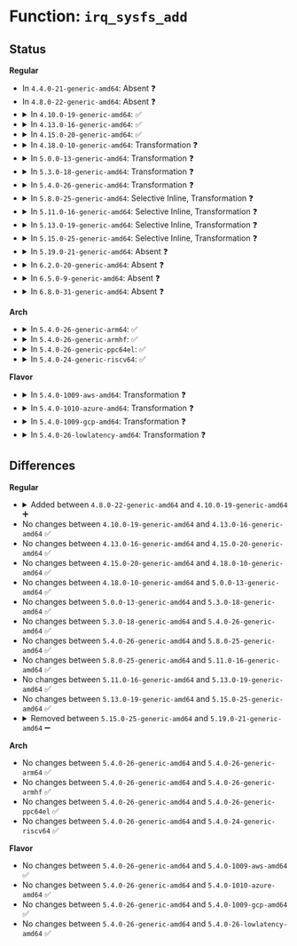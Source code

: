 # Function: <code>irq_sysfs_add</code>

## Status
<b>Regular</b>
<ul>
<li>
In <code>4.4.0-21-generic-amd64</code>: Absent ❓
</li>
<li>
In <code>4.8.0-22-generic-amd64</code>: Absent ❓
</li>
<li>
<details>
<summary>In <code>4.10.0-19-generic-amd64</code>: ✅</summary>

```c
void irq_sysfs_add(int irq, struct irq_desc * desc)
```

```json
{
  "name": "irq_sysfs_add",
  "collision_type": "Unique Static",
  "inline_type": "No",
  "funcs": [
    {
      "addr": 18446744071579785792,
      "name": "irq_sysfs_add",
      "external": false,
      "loc": "kernel/irq/irqdesc.c:257",
      "file": "kernel/irq/irqdesc.c",
      "inline": "seen, unknown",
      "caller_inline": [],
      "caller_func": [
        "kernel/irq/irqdesc.c:__irq_alloc_descs",
        "kernel/irq/irqdesc.c:irq_sysfs_init"
      ]
    }
  ],
  "symbols": [
    {
      "addr": 18446744071579785792,
      "name": "irq_sysfs_add",
      "section": ".text",
      "bind": "STB_LOCAL",
      "size": 74
    }
  ]
}
```
</details>
</li>
<li>
<details>
<summary>In <code>4.13.0-16-generic-amd64</code>: ✅</summary>

```c
void irq_sysfs_add(int irq, struct irq_desc * desc)
```

```json
{
  "name": "irq_sysfs_add",
  "collision_type": "Unique Static",
  "inline_type": "No",
  "funcs": [
    {
      "addr": 18446744071579783248,
      "name": "irq_sysfs_add",
      "external": false,
      "loc": "kernel/irq/irqdesc.c:269",
      "file": "kernel/irq/irqdesc.c",
      "inline": "seen, unknown",
      "caller_inline": [],
      "caller_func": [
        "kernel/irq/irqdesc.c:__irq_alloc_descs",
        "kernel/irq/irqdesc.c:irq_sysfs_init"
      ]
    }
  ],
  "symbols": [
    {
      "addr": 18446744071579783248,
      "name": "irq_sysfs_add",
      "section": ".text",
      "bind": "STB_LOCAL",
      "size": 73
    }
  ]
}
```
</details>
</li>
<li>
<details>
<summary>In <code>4.15.0-20-generic-amd64</code>: ✅</summary>

```c
void irq_sysfs_add(int irq, struct irq_desc * desc)
```

```json
{
  "name": "irq_sysfs_add",
  "collision_type": "Unique Static",
  "inline_type": "No",
  "funcs": [
    {
      "addr": 18446744071579816624,
      "name": "irq_sysfs_add",
      "external": false,
      "loc": "kernel/irq/irqdesc.c:267",
      "file": "kernel/irq/irqdesc.c",
      "inline": "seen, unknown",
      "caller_inline": [],
      "caller_func": [
        "kernel/irq/irqdesc.c:__irq_alloc_descs",
        "kernel/irq/irqdesc.c:irq_sysfs_init"
      ]
    }
  ],
  "symbols": [
    {
      "addr": 18446744071579816624,
      "name": "irq_sysfs_add",
      "section": ".text",
      "bind": "STB_LOCAL",
      "size": 73
    }
  ]
}
```
</details>
</li>
<li>
<details>
<summary>In <code>4.18.0-10-generic-amd64</code>: Transformation ❓</summary>

```c
void irq_sysfs_add(int irq, struct irq_desc * desc)
```

```json
{
  "name": "irq_sysfs_add",
  "collision_type": "Unique Static",
  "inline_type": "No",
  "funcs": [
    {
      "addr": 0,
      "name": "irq_sysfs_add",
      "external": false,
      "loc": "kernel/irq/irqdesc.c:284",
      "file": "kernel/irq/irqdesc.c",
      "inline": "seen, unknown",
      "caller_inline": [],
      "caller_func": [
        "kernel/irq/irqdesc.c:__irq_alloc_descs",
        "kernel/irq/irqdesc.c:irq_sysfs_init"
      ]
    }
  ],
  "symbols": [
    {
      "addr": 18446744071579850368,
      "name": "irq_sysfs_add",
      "section": ".text",
      "bind": "STB_LOCAL",
      "size": 60
    },
    {
      "addr": 18446744071579853282,
      "name": "irq_sysfs_add.cold.13",
      "section": ".text",
      "bind": "STB_LOCAL",
      "size": 19
    }
  ]
}
```
</details>
</li>
<li>
<details>
<summary>In <code>5.0.0-13-generic-amd64</code>: Transformation ❓</summary>

```c
void irq_sysfs_add(int irq, struct irq_desc * desc)
```

```json
{
  "name": "irq_sysfs_add",
  "collision_type": "Unique Static",
  "inline_type": "No",
  "funcs": [
    {
      "addr": 0,
      "name": "irq_sysfs_add",
      "external": false,
      "loc": "kernel/irq/irqdesc.c:284",
      "file": "kernel/irq/irqdesc.c",
      "inline": "seen, unknown",
      "caller_inline": [],
      "caller_func": [
        "kernel/irq/irqdesc.c:__irq_alloc_descs",
        "kernel/irq/irqdesc.c:irq_sysfs_init"
      ]
    }
  ],
  "symbols": [
    {
      "addr": 18446744071579897360,
      "name": "irq_sysfs_add",
      "section": ".text",
      "bind": "STB_LOCAL",
      "size": 60
    },
    {
      "addr": 18446744071579900240,
      "name": "irq_sysfs_add.cold.14",
      "section": ".text",
      "bind": "STB_LOCAL",
      "size": 19
    }
  ]
}
```
</details>
</li>
<li>
<details>
<summary>In <code>5.3.0-18-generic-amd64</code>: Transformation ❓</summary>

```c
void irq_sysfs_add(int irq, struct irq_desc * desc)
```

```json
{
  "name": "irq_sysfs_add",
  "collision_type": "Unique Static",
  "inline_type": "No",
  "funcs": [
    {
      "addr": 0,
      "name": "irq_sysfs_add",
      "external": false,
      "loc": "kernel/irq/irqdesc.c:286",
      "file": "kernel/irq/irqdesc.c",
      "inline": "seen, unknown",
      "caller_inline": [],
      "caller_func": [
        "kernel/irq/irqdesc.c:__irq_alloc_descs",
        "kernel/irq/irqdesc.c:irq_sysfs_init"
      ]
    }
  ],
  "symbols": [
    {
      "addr": 18446744071579932176,
      "name": "irq_sysfs_add",
      "section": ".text",
      "bind": "STB_LOCAL",
      "size": 64
    },
    {
      "addr": 18446744071579935072,
      "name": "irq_sysfs_add.cold",
      "section": ".text",
      "bind": "STB_LOCAL",
      "size": 20
    }
  ]
}
```
</details>
</li>
<li>
<details>
<summary>In <code>5.4.0-26-generic-amd64</code>: Transformation ❓</summary>

```c
void irq_sysfs_add(int irq, struct irq_desc * desc)
```

```json
{
  "name": "irq_sysfs_add",
  "collision_type": "Unique Static",
  "inline_type": "No",
  "funcs": [
    {
      "addr": 0,
      "name": "irq_sysfs_add",
      "external": false,
      "loc": "kernel/irq/irqdesc.c:286",
      "file": "kernel/irq/irqdesc.c",
      "inline": "seen, unknown",
      "caller_inline": [],
      "caller_func": [
        "kernel/irq/irqdesc.c:__irq_alloc_descs",
        "kernel/irq/irqdesc.c:irq_sysfs_init"
      ]
    }
  ],
  "symbols": [
    {
      "addr": 18446744071579982304,
      "name": "irq_sysfs_add",
      "section": ".text",
      "bind": "STB_LOCAL",
      "size": 64
    },
    {
      "addr": 18446744071579985200,
      "name": "irq_sysfs_add.cold",
      "section": ".text",
      "bind": "STB_LOCAL",
      "size": 20
    }
  ]
}
```
</details>
</li>
<li>
<details>
<summary>In <code>5.8.0-25-generic-amd64</code>: Selective Inline, Transformation ❓</summary>

```c
void irq_sysfs_add(int irq, struct irq_desc * desc)
```

```json
{
  "name": "irq_sysfs_add",
  "collision_type": "Unique Static",
  "inline_type": "Selective",
  "funcs": [
    {
      "addr": 18446744071580031695,
      "name": "irq_sysfs_add",
      "external": false,
      "loc": "kernel/irq/irqdesc.c:286",
      "file": "kernel/irq/irqdesc.c",
      "inline": "not declared, inlined",
      "caller_inline": [
        "kernel/irq/irqdesc.c:alloc_descs"
      ],
      "caller_func": [
        "kernel/irq/irqdesc.c:irq_sysfs_init"
      ]
    }
  ],
  "symbols": [
    {
      "addr": 18446744071580029824,
      "name": "irq_sysfs_add",
      "section": ".text",
      "bind": "STB_LOCAL",
      "size": 66
    },
    {
      "addr": 18446744071580033328,
      "name": "irq_sysfs_add.cold",
      "section": ".text",
      "bind": "STB_LOCAL",
      "size": 20
    }
  ]
}
```
</details>
</li>
<li>
<details>
<summary>In <code>5.11.0-16-generic-amd64</code>: Selective Inline, Transformation ❓</summary>

```c
void irq_sysfs_add(int irq, struct irq_desc * desc)
```

```json
{
  "name": "irq_sysfs_add",
  "collision_type": "Unique Static",
  "inline_type": "Selective",
  "funcs": [
    {
      "addr": 18446744071580015407,
      "name": "irq_sysfs_add",
      "external": false,
      "loc": "kernel/irq/irqdesc.c:286",
      "file": "kernel/irq/irqdesc.c",
      "inline": "not declared, inlined",
      "caller_inline": [
        "kernel/irq/irqdesc.c:alloc_descs"
      ],
      "caller_func": [
        "kernel/irq/irqdesc.c:irq_sysfs_init"
      ]
    }
  ],
  "symbols": [
    {
      "addr": 18446744071580013440,
      "name": "irq_sysfs_add",
      "section": ".text",
      "bind": "STB_LOCAL",
      "size": 66
    },
    {
      "addr": 18446744071591302499,
      "name": "irq_sysfs_add.cold",
      "section": ".text",
      "bind": "STB_LOCAL",
      "size": 20
    }
  ]
}
```
</details>
</li>
<li>
<details>
<summary>In <code>5.13.0-19-generic-amd64</code>: Selective Inline, Transformation ❓</summary>

```c
void irq_sysfs_add(int irq, struct irq_desc * desc)
```

```json
{
  "name": "irq_sysfs_add",
  "collision_type": "Unique Static",
  "inline_type": "Selective",
  "funcs": [
    {
      "addr": 18446744071580016191,
      "name": "irq_sysfs_add",
      "external": false,
      "loc": "kernel/irq/irqdesc.c:286",
      "file": "kernel/irq/irqdesc.c",
      "inline": "not declared, inlined",
      "caller_inline": [
        "kernel/irq/irqdesc.c:alloc_descs"
      ],
      "caller_func": [
        "kernel/irq/irqdesc.c:irq_sysfs_init"
      ]
    }
  ],
  "symbols": [
    {
      "addr": 18446744071580014336,
      "name": "irq_sysfs_add",
      "section": ".text",
      "bind": "STB_LOCAL",
      "size": 66
    },
    {
      "addr": 18446744071591245342,
      "name": "irq_sysfs_add.cold",
      "section": ".text",
      "bind": "STB_LOCAL",
      "size": 20
    }
  ]
}
```
</details>
</li>
<li>
<details>
<summary>In <code>5.15.0-25-generic-amd64</code>: Selective Inline, Transformation ❓</summary>

```c
void irq_sysfs_add(int irq, struct irq_desc * desc)
```

```json
{
  "name": "irq_sysfs_add",
  "collision_type": "Unique Static",
  "inline_type": "Selective",
  "funcs": [
    {
      "addr": 18446744071580148363,
      "name": "irq_sysfs_add",
      "external": false,
      "loc": "kernel/irq/irqdesc.c:286",
      "file": "kernel/irq/irqdesc.c",
      "inline": "not declared, inlined",
      "caller_inline": [
        "kernel/irq/irqdesc.c:alloc_descs"
      ],
      "caller_func": [
        "kernel/irq/irqdesc.c:irq_sysfs_init"
      ]
    }
  ],
  "symbols": [
    {
      "addr": 18446744071580146336,
      "name": "irq_sysfs_add",
      "section": ".text",
      "bind": "STB_LOCAL",
      "size": 66
    },
    {
      "addr": 18446744071592137868,
      "name": "irq_sysfs_add.cold",
      "section": ".text",
      "bind": "STB_LOCAL",
      "size": 20
    }
  ]
}
```
</details>
</li>
<li>
<details>
<summary>In <code>5.19.0-21-generic-amd64</code>: Absent ❓</summary>

```json
{
  "name": "irq_sysfs_add",
  "collision_type": "Unique Static",
  "inline_type": "Full",
  "funcs": [
    {
      "addr": 18446744071580293214,
      "name": "irq_sysfs_add",
      "external": false,
      "loc": "kernel/irq/irqdesc.c:286",
      "file": "kernel/irq/irqdesc.c",
      "inline": "not declared, inlined",
      "caller_inline": [
        "kernel/irq/irqdesc.c:alloc_descs",
        "kernel/irq/irqdesc.c:alloc_descs",
        "kernel/irq/irqdesc.c:irq_sysfs_init",
        "kernel/irq/irqdesc.c:irq_sysfs_init"
      ],
      "caller_func": []
    }
  ],
  "symbols": []
}
```
</details>
</li>
<li>
<details>
<summary>In <code>6.2.0-20-generic-amd64</code>: Absent ❓</summary>

```json
{
  "name": "irq_sysfs_add",
  "collision_type": "Unique Static",
  "inline_type": "Full",
  "funcs": [
    {
      "addr": 18446744071580503790,
      "name": "irq_sysfs_add",
      "external": false,
      "loc": "kernel/irq/irqdesc.c:286",
      "file": "kernel/irq/irqdesc.c",
      "inline": "not declared, inlined",
      "caller_inline": [
        "kernel/irq/irqdesc.c:alloc_descs",
        "kernel/irq/irqdesc.c:alloc_descs",
        "kernel/irq/irqdesc.c:irq_sysfs_init",
        "kernel/irq/irqdesc.c:irq_sysfs_init"
      ],
      "caller_func": []
    }
  ],
  "symbols": []
}
```
</details>
</li>
<li>
<details>
<summary>In <code>6.5.0-9-generic-amd64</code>: Absent ❓</summary>

```json
{
  "name": "irq_sysfs_add",
  "collision_type": "Unique Static",
  "inline_type": "Full",
  "funcs": [
    {
      "addr": 18446744071580575542,
      "name": "irq_sysfs_add",
      "external": false,
      "loc": "kernel/irq/irqdesc.c:318",
      "file": "kernel/irq/irqdesc.c",
      "inline": "not declared, inlined",
      "caller_inline": [
        "kernel/irq/irqdesc.c:alloc_descs",
        "kernel/irq/irqdesc.c:alloc_descs",
        "kernel/irq/irqdesc.c:irq_sysfs_init",
        "kernel/irq/irqdesc.c:irq_sysfs_init"
      ],
      "caller_func": []
    }
  ],
  "symbols": []
}
```
</details>
</li>
<li>
<details>
<summary>In <code>6.8.0-31-generic-amd64</code>: Absent ❓</summary>

```json
{
  "name": "irq_sysfs_add",
  "collision_type": "Unique Static",
  "inline_type": "Full",
  "funcs": [
    {
      "addr": 18446744071580639833,
      "name": "irq_sysfs_add",
      "external": false,
      "loc": "kernel/irq/irqdesc.c:318",
      "file": "kernel/irq/irqdesc.c",
      "inline": "not declared, inlined",
      "caller_inline": [
        "kernel/irq/irqdesc.c:alloc_descs",
        "kernel/irq/irqdesc.c:alloc_descs",
        "kernel/irq/irqdesc.c:irq_sysfs_init",
        "kernel/irq/irqdesc.c:irq_sysfs_init"
      ],
      "caller_func": []
    }
  ],
  "symbols": []
}
```
</details>
</li>
</ul>
<b>Arch</b>
<ul>
<li>
<details>
<summary>In <code>5.4.0-26-generic-arm64</code>: ✅</summary>

```c
void irq_sysfs_add(int irq, struct irq_desc * desc)
```

```json
{
  "name": "irq_sysfs_add",
  "collision_type": "Unique Static",
  "inline_type": "No",
  "funcs": [
    {
      "addr": 18446603336491168216,
      "name": "irq_sysfs_add",
      "external": false,
      "loc": "kernel/irq/irqdesc.c:286",
      "file": "kernel/irq/irqdesc.c",
      "inline": "seen, unknown",
      "caller_inline": [],
      "caller_func": [
        "kernel/irq/irqdesc.c:__irq_alloc_descs",
        "kernel/irq/irqdesc.c:irq_sysfs_init"
      ]
    }
  ],
  "symbols": [
    {
      "addr": 18446603336491168216,
      "name": "irq_sysfs_add",
      "section": ".text",
      "bind": "STB_LOCAL",
      "size": 96
    }
  ]
}
```
</details>
</li>
<li>
<details>
<summary>In <code>5.4.0-26-generic-armhf</code>: ✅</summary>

```c
void irq_sysfs_add(int irq, struct irq_desc * desc)
```

```json
{
  "name": "irq_sysfs_add",
  "collision_type": "Unique Static",
  "inline_type": "No",
  "funcs": [
    {
      "addr": 3225194044,
      "name": "irq_sysfs_add",
      "external": false,
      "loc": "kernel/irq/irqdesc.c:286",
      "file": "kernel/irq/irqdesc.c",
      "inline": "seen, unknown",
      "caller_inline": [],
      "caller_func": [
        "kernel/irq/irqdesc.c:__irq_alloc_descs",
        "kernel/irq/irqdesc.c:irq_sysfs_init"
      ]
    }
  ],
  "symbols": [
    {
      "addr": 3225194044,
      "name": "irq_sysfs_add",
      "section": ".text",
      "bind": "STB_LOCAL",
      "size": 100
    }
  ]
}
```
</details>
</li>
<li>
<details>
<summary>In <code>5.4.0-26-generic-ppc64el</code>: ✅</summary>

```c
void irq_sysfs_add(int irq, struct irq_desc * desc)
```

```json
{
  "name": "irq_sysfs_add",
  "collision_type": "Unique Static",
  "inline_type": "No",
  "funcs": [
    {
      "addr": 13835058055284067008,
      "name": "irq_sysfs_add",
      "external": false,
      "loc": "kernel/irq/irqdesc.c:286",
      "file": "kernel/irq/irqdesc.c",
      "inline": "seen, unknown",
      "caller_inline": [],
      "caller_func": [
        "kernel/irq/irqdesc.c:__irq_alloc_descs",
        "kernel/irq/irqdesc.c:irq_sysfs_init"
      ]
    }
  ],
  "symbols": [
    {
      "addr": 13835058055284067008,
      "name": "irq_sysfs_add",
      "section": ".text",
      "bind": "STB_LOCAL",
      "size": 136
    }
  ]
}
```
</details>
</li>
<li>
<details>
<summary>In <code>5.4.0-24-generic-riscv64</code>: ✅</summary>

```c
void irq_sysfs_add(int irq, struct irq_desc * desc)
```

```json
{
  "name": "irq_sysfs_add",
  "collision_type": "Unique Static",
  "inline_type": "No",
  "funcs": [
    {
      "addr": 18446743936271720628,
      "name": "irq_sysfs_add",
      "external": false,
      "loc": "kernel/irq/irqdesc.c:286",
      "file": "kernel/irq/irqdesc.c",
      "inline": "seen, unknown",
      "caller_inline": [],
      "caller_func": [
        "kernel/irq/irqdesc.c:__irq_alloc_descs",
        "kernel/irq/irqdesc.c:irq_sysfs_init"
      ]
    }
  ],
  "symbols": [
    {
      "addr": 18446743936271720628,
      "name": "irq_sysfs_add",
      "section": ".text",
      "bind": "STB_LOCAL",
      "size": 92
    }
  ]
}
```
</details>
</li>
</ul>
<b>Flavor</b>
<ul>
<li>
<details>
<summary>In <code>5.4.0-1009-aws-amd64</code>: Transformation ❓</summary>

```c
void irq_sysfs_add(int irq, struct irq_desc * desc)
```

```json
{
  "name": "irq_sysfs_add",
  "collision_type": "Unique Static",
  "inline_type": "No",
  "funcs": [
    {
      "addr": 0,
      "name": "irq_sysfs_add",
      "external": false,
      "loc": "kernel/irq/irqdesc.c:286",
      "file": "kernel/irq/irqdesc.c",
      "inline": "seen, unknown",
      "caller_inline": [],
      "caller_func": [
        "kernel/irq/irqdesc.c:__irq_alloc_descs",
        "kernel/irq/irqdesc.c:irq_sysfs_init"
      ]
    }
  ],
  "symbols": [
    {
      "addr": 18446744071579951040,
      "name": "irq_sysfs_add",
      "section": ".text",
      "bind": "STB_LOCAL",
      "size": 64
    },
    {
      "addr": 18446744071579953936,
      "name": "irq_sysfs_add.cold",
      "section": ".text",
      "bind": "STB_LOCAL",
      "size": 20
    }
  ]
}
```
</details>
</li>
<li>
<details>
<summary>In <code>5.4.0-1010-azure-amd64</code>: Transformation ❓</summary>

```c
void irq_sysfs_add(int irq, struct irq_desc * desc)
```

```json
{
  "name": "irq_sysfs_add",
  "collision_type": "Unique Static",
  "inline_type": "No",
  "funcs": [
    {
      "addr": 0,
      "name": "irq_sysfs_add",
      "external": false,
      "loc": "kernel/irq/irqdesc.c:286",
      "file": "kernel/irq/irqdesc.c",
      "inline": "seen, unknown",
      "caller_inline": [],
      "caller_func": [
        "kernel/irq/irqdesc.c:__irq_alloc_descs",
        "kernel/irq/irqdesc.c:irq_sysfs_init"
      ]
    }
  ],
  "symbols": [
    {
      "addr": 18446744071579888928,
      "name": "irq_sysfs_add",
      "section": ".text",
      "bind": "STB_LOCAL",
      "size": 64
    },
    {
      "addr": 18446744071579891808,
      "name": "irq_sysfs_add.cold",
      "section": ".text",
      "bind": "STB_LOCAL",
      "size": 20
    }
  ]
}
```
</details>
</li>
<li>
<details>
<summary>In <code>5.4.0-1009-gcp-amd64</code>: Transformation ❓</summary>

```c
void irq_sysfs_add(int irq, struct irq_desc * desc)
```

```json
{
  "name": "irq_sysfs_add",
  "collision_type": "Unique Static",
  "inline_type": "No",
  "funcs": [
    {
      "addr": 0,
      "name": "irq_sysfs_add",
      "external": false,
      "loc": "kernel/irq/irqdesc.c:286",
      "file": "kernel/irq/irqdesc.c",
      "inline": "seen, unknown",
      "caller_inline": [],
      "caller_func": [
        "kernel/irq/irqdesc.c:__irq_alloc_descs",
        "kernel/irq/irqdesc.c:irq_sysfs_init"
      ]
    }
  ],
  "symbols": [
    {
      "addr": 18446744071579942576,
      "name": "irq_sysfs_add",
      "section": ".text",
      "bind": "STB_LOCAL",
      "size": 64
    },
    {
      "addr": 18446744071579945472,
      "name": "irq_sysfs_add.cold",
      "section": ".text",
      "bind": "STB_LOCAL",
      "size": 20
    }
  ]
}
```
</details>
</li>
<li>
<details>
<summary>In <code>5.4.0-26-lowlatency-amd64</code>: Transformation ❓</summary>

```c
void irq_sysfs_add(int irq, struct irq_desc * desc)
```

```json
{
  "name": "irq_sysfs_add",
  "collision_type": "Unique Static",
  "inline_type": "No",
  "funcs": [
    {
      "addr": 0,
      "name": "irq_sysfs_add",
      "external": false,
      "loc": "kernel/irq/irqdesc.c:286",
      "file": "kernel/irq/irqdesc.c",
      "inline": "seen, unknown",
      "caller_inline": [],
      "caller_func": [
        "kernel/irq/irqdesc.c:__irq_alloc_descs",
        "kernel/irq/irqdesc.c:irq_sysfs_init"
      ]
    }
  ],
  "symbols": [
    {
      "addr": 18446744071579988960,
      "name": "irq_sysfs_add",
      "section": ".text",
      "bind": "STB_LOCAL",
      "size": 64
    },
    {
      "addr": 18446744071579991850,
      "name": "irq_sysfs_add.cold",
      "section": ".text",
      "bind": "STB_LOCAL",
      "size": 20
    }
  ]
}
```
</details>
</li>
</ul>

## Differences
<b>Regular</b>
<ul>
<li>
<details>
<summary>Added between <code>4.8.0-22-generic-amd64</code> and <code>4.10.0-19-generic-amd64</code> ➕</summary>

```c
void irq_sysfs_add(int irq, struct irq_desc * desc)
```
</details>
</li>
<li>
No changes between <code>4.10.0-19-generic-amd64</code> and <code>4.13.0-16-generic-amd64</code> ✅
</li>
<li>
No changes between <code>4.13.0-16-generic-amd64</code> and <code>4.15.0-20-generic-amd64</code> ✅
</li>
<li>
No changes between <code>4.15.0-20-generic-amd64</code> and <code>4.18.0-10-generic-amd64</code> ✅
</li>
<li>
No changes between <code>4.18.0-10-generic-amd64</code> and <code>5.0.0-13-generic-amd64</code> ✅
</li>
<li>
No changes between <code>5.0.0-13-generic-amd64</code> and <code>5.3.0-18-generic-amd64</code> ✅
</li>
<li>
No changes between <code>5.3.0-18-generic-amd64</code> and <code>5.4.0-26-generic-amd64</code> ✅
</li>
<li>
No changes between <code>5.4.0-26-generic-amd64</code> and <code>5.8.0-25-generic-amd64</code> ✅
</li>
<li>
No changes between <code>5.8.0-25-generic-amd64</code> and <code>5.11.0-16-generic-amd64</code> ✅
</li>
<li>
No changes between <code>5.11.0-16-generic-amd64</code> and <code>5.13.0-19-generic-amd64</code> ✅
</li>
<li>
No changes between <code>5.13.0-19-generic-amd64</code> and <code>5.15.0-25-generic-amd64</code> ✅
</li>
<li>
<details>
<summary>Removed between <code>5.15.0-25-generic-amd64</code> and <code>5.19.0-21-generic-amd64</code> ➖</summary>

```c
void irq_sysfs_add(int irq, struct irq_desc * desc)
```
</details>
</li>
</ul>
<b>Arch</b>
<ul>
<li>
No changes between <code>5.4.0-26-generic-amd64</code> and <code>5.4.0-26-generic-arm64</code> ✅
</li>
<li>
No changes between <code>5.4.0-26-generic-amd64</code> and <code>5.4.0-26-generic-armhf</code> ✅
</li>
<li>
No changes between <code>5.4.0-26-generic-amd64</code> and <code>5.4.0-26-generic-ppc64el</code> ✅
</li>
<li>
No changes between <code>5.4.0-26-generic-amd64</code> and <code>5.4.0-24-generic-riscv64</code> ✅
</li>
</ul>
<b>Flavor</b>
<ul>
<li>
No changes between <code>5.4.0-26-generic-amd64</code> and <code>5.4.0-1009-aws-amd64</code> ✅
</li>
<li>
No changes between <code>5.4.0-26-generic-amd64</code> and <code>5.4.0-1010-azure-amd64</code> ✅
</li>
<li>
No changes between <code>5.4.0-26-generic-amd64</code> and <code>5.4.0-1009-gcp-amd64</code> ✅
</li>
<li>
No changes between <code>5.4.0-26-generic-amd64</code> and <code>5.4.0-26-lowlatency-amd64</code> ✅
</li>
</ul>
